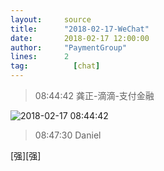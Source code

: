 ```yaml
---
layout:     source 
title:      "2018-02-17-WeChat"
date:       2018-02-17 12:00:00
author:     "PaymentGroup"
lines:      2 
tag:		  [chat]
---
```

> 08:44:42  龚正-滴滴-支付金融  
   
![2018-02-17 08:44:42](http://static.cocolian.cn/img/201802/20180217_084442.png) 
   
> 08:47:30  Daniel  
   
[强][强]  
   
